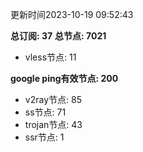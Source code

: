 更新时间2023-10-19 09:52:43

**总订阅: 37**
**总节点: 7021**
- vless节点: 11

**google ping有效节点: 200**
- v2ray节点: 85
- ss节点: 71
- trojan节点: 43
- ssr节点: 1
